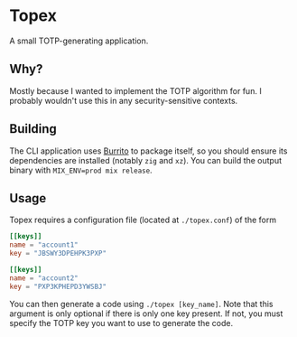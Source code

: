 # Topex

A small TOTP-generating application.

## Why?

Mostly because I wanted to implement the TOTP algorithm for fun. I probably wouldn't use this in any security-sensitive
contexts.

## Building

The CLI application uses [Burrito](https://github.com/burrito-elixir/burrito) to package itself, so you should ensure
its dependencies are installed (notably `zig` and `xz`). You can build the output binary with
`MIX_ENV=prod mix release`.

## Usage
Topex requires a configuration file (located at `./topex.conf`) of the form

```toml
[[keys]]
name = "account1"
key = "JBSWY3DPEHPK3PXP"

[[keys]]
name = "account2"
key = "PXP3KPHEPD3YWSBJ"
```

You can then generate a code using `./topex [key_name]`. Note that this argument is only optional if there is only one
key present. If not, you must specify the TOTP key you want to use to generate the code.
